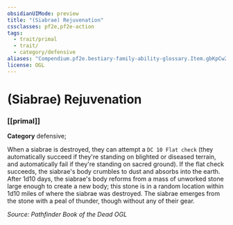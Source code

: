```yaml
---
obsidianUIMode: preview
title: "(Siabrae) Rejuvenation"
cssclasses: pf2e,pf2e-action
tags:
  - trait/primal
  - trait/
  - category/defensive
aliases: "Compendium.pf2e.bestiary-family-ability-glossary.Item.gbKpCw21tEmehq6e"
license: OGL
---
```

# (Siabrae) Rejuvenation

### [[primal]]

**Category** defensive; 




When a siabrae is destroyed, they can attempt a `DC 10 Flat check` (they automatically succeed if they're standing on blighted or diseased terrain, and automatically fail if they're standing on sacred ground). If the flat check succeeds, the siabrae's body crumbles to dust and absorbs into the earth. After 1d10 days, the siabrae's body reforms from a mass of unworked stone large enough to create a new body; this stone is in a random location within 1d10 miles of where the siabrae was destroyed. The siabrae emerges from the stone with a peal of thunder, though without any of their gear.

*Source: Pathfinder Book of the Dead*
*OGL*